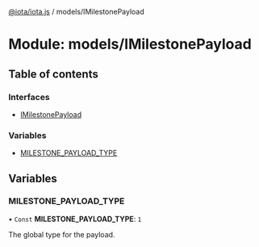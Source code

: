 [@iota/iota.js](../README.md) / models/IMilestonePayload

# Module: models/IMilestonePayload

## Table of contents

### Interfaces

- [IMilestonePayload](../interfaces/models_IMilestonePayload.IMilestonePayload.md)

### Variables

- [MILESTONE\_PAYLOAD\_TYPE](models_IMilestonePayload.md#milestone_payload_type)

## Variables

### MILESTONE\_PAYLOAD\_TYPE

• `Const` **MILESTONE\_PAYLOAD\_TYPE**: ``1``

The global type for the payload.
